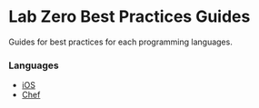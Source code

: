 # Lab Zero Best Practices Guides 
Guides for best practices for each programming languages.

### Languages
- [iOS](https://github.com/labzero/guides/blob/master/languages/ios)
- [Chef](https://github.com/labzero/guides/blob/master/devops/chef)
